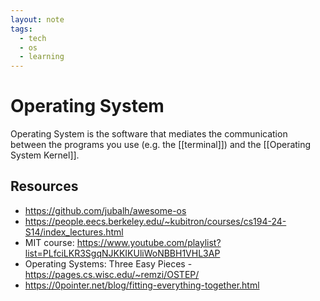 ```yaml
---
layout: note
tags:
  - tech
  - os
  - learning
---
```


# Operating System

Operating System is the software that mediates the communication between the programs you use (e.g. the [[terminal]]) and the [[Operating System Kernel]].

## Resources

- https://github.com/jubalh/awesome-os
- https://people.eecs.berkeley.edu/~kubitron/courses/cs194-24-S14/index_lectures.html
- MIT course: https://www.youtube.com/playlist?list=PLfciLKR3SgqNJKKIKUliWoNBBH1VHL3AP
- Operating Systems: Three Easy Pieces - https://pages.cs.wisc.edu/~remzi/OSTEP/
- https://0pointer.net/blog/fitting-everything-together.html
